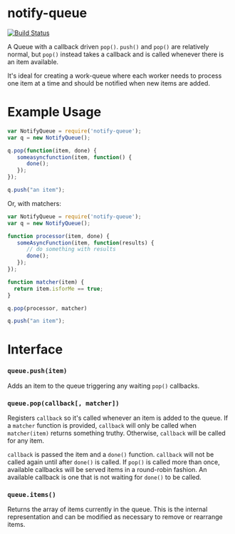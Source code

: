 notify-queue
============
[![Build Status](https://travis-ci.org/danielbeardsley/notify-queue.png?branch=master)](https://travis-ci.org/danielbeardsley/notify-queue)

A Queue with a callback driven `pop()`.
`push()` and `pop()` are relatively normal,
but `pop()` instead takes a callback and is called whenever there is an item available.

It's ideal for creating a work-queue where each worker needs to process one item at a time and should be notified when new items are added.

Example Usage
=============

```js
var NotifyQueue = require('notify-queue');
var q = new NotifyQueue();

q.pop(function(item, done) {
   someasyncfunction(item, function() {
      done();
   });
});

q.push("an item");
```

Or, with matchers:

```js
var NotifyQueue = require('notify-queue');
var q = new NotifyQueue();

function processor(item, done) {
   someAsyncFunction(item, function(results) {
      // do something with results
      done();
   });
});

function matcher(item) {
  return item.isforMe == true;
}

q.pop(processor, matcher)

q.push("an item");
```

Interface
=========
### `queue.push(item)` ###
Adds an item to the queue triggering any waiting `pop()` callbacks.

### `queue.pop(callback[, matcher])` ###
Registers `callback` so it's called whenever an item is added to the queue.
If a `matcher` function is provided,
`callback` will only be called when `matcher(item)` returns something truthy.
Otherwise, `callback` will be called for any item.

`callback` is passed the item and a `done()` function.
`callback` will not be called again until after `done()` is called.
If `pop()` is called more than once,
available callbacks will be served items in a round-robin fashion.
An available callback is one that is not waiting for `done()` to be called.

### `queue.items()` ###
Returns the array of items currently in the queue.
This is the internal representation and
can be modified as necessary to remove or rearrange items.
